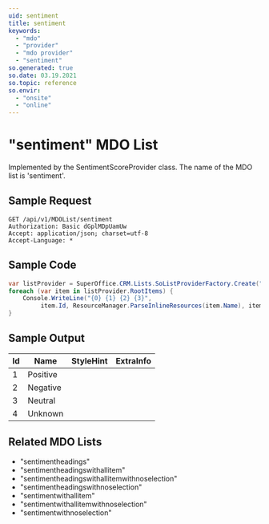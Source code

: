 ```yaml
---
uid: sentiment
title: sentiment
keywords:
  - "mdo"
  - "provider"
  - "mdo provider"
  - "sentiment"
so.generated: true
so.date: 03.19.2021
so.topic: reference
so.envir:
  - "onsite"
  - "online"
---
```


# "sentiment" MDO List




Implemented by the <see cref="T:SuperOffice.CRM.Lists.SentimentScoreProvider">SentimentScoreProvider</see> class.
The name of the MDO list is 'sentiment'.




## Sample Request

```http!
GET /api/v1/MDOList/sentiment
Authorization: Basic dGplMDpUamUw
Accept: application/json; charset=utf-8
Accept-Language: *

```

## Sample Code
```cs
var listProvider = SuperOffice.CRM.Lists.SoListProviderFactory.Create("sentiment", forceFlatList: true);
foreach (var item in listProvider.RootItems) {
    Console.WriteLine("{0} {1} {2} {3}", 
         item.Id, ResourceManager.ParseInlineResources(item.Name), item.StyleHint, item.ExtraInfo);
}
```

## Sample Output

|Id   | Name  |StyleHint|ExtraInfo |
| --- | ----- | ------- | -------- |
|1|Positive|||
|2|Negative|||
|3|Neutral|||
|4|Unknown|||


## Related MDO Lists

* "sentimentheadings"
* "sentimentheadingswithallitem"
* "sentimentheadingswithallitemwithnoselection"
* "sentimentheadingswithnoselection"
* "sentimentwithallitem"
* "sentimentwithallitemwithnoselection"
* "sentimentwithnoselection"
